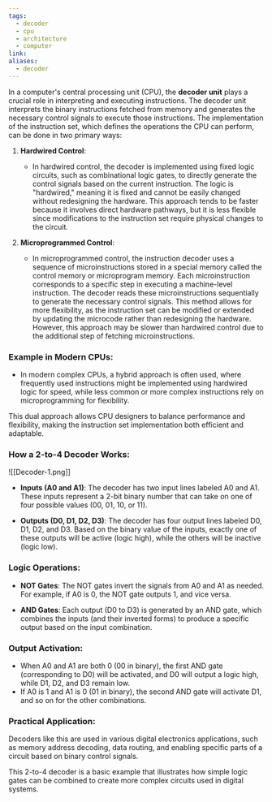 ```yaml
---
tags:
  - decoder
  - cpu
  - architecture
  - computer
link: 
aliases:
  - decoder
---
```


In a computer's central processing unit (CPU), the **decoder unit** plays a crucial role in interpreting and executing instructions. The decoder unit interprets the binary instructions fetched from memory and generates the necessary control signals to execute those instructions. The implementation of the instruction set, which defines the operations the CPU can perform, can be done in two primary ways:

1. **Hardwired Control**:
    
    - In hardwired control, the decoder is implemented using fixed logic circuits, such as combinational logic gates, to directly generate the control signals based on the current instruction. The logic is "hardwired," meaning it is fixed and cannot be easily changed without redesigning the hardware. This approach tends to be faster because it involves direct hardware pathways, but it is less flexible since modifications to the instruction set require physical changes to the circuit.
2. **Microprogrammed Control**:
    
    - In microprogrammed control, the instruction decoder uses a sequence of microinstructions stored in a special memory called the control memory or microprogram memory. Each microinstruction corresponds to a specific step in executing a machine-level instruction. The decoder reads these microinstructions sequentially to generate the necessary control signals. This method allows for more flexibility, as the instruction set can be modified or extended by updating the microcode rather than redesigning the hardware. However, this approach may be slower than hardwired control due to the additional step of fetching microinstructions.

### Example in Modern CPUs:

- In modern complex CPUs, a hybrid approach is often used, where frequently used instructions might be implemented using hardwired logic for speed, while less common or more complex instructions rely on microprogramming for flexibility.

This dual approach allows CPU designers to balance performance and flexibility, making the instruction set implementation both efficient and adaptable.

### How a 2-to-4 Decoder Works:

![[Decoder-1.png]]


- **Inputs (A0 and A1)**: The decoder has two input lines labeled A0 and A1. These inputs represent a 2-bit binary number that can take on one of four possible values (00, 01, 10, or 11).
    
- **Outputs (D0, D1, D2, D3)**: The decoder has four output lines labeled D0, D1, D2, and D3. Based on the binary value of the inputs, exactly one of these outputs will be active (logic high), while the others will be inactive (logic low).
    

### Logic Operations:

- **NOT Gates**: The NOT gates invert the signals from A0 and A1 as needed. For example, if A0 is 0, the NOT gate outputs 1, and vice versa.
    
- **AND Gates**: Each output (D0 to D3) is generated by an AND gate, which combines the inputs (and their inverted forms) to produce a specific output based on the input combination.
    

### Output Activation:

- When A0 and A1 are both 0 (00 in binary), the first AND gate (corresponding to D0) will be activated, and D0 will output a logic high, while D1, D2, and D3 remain low.
- If A0 is 1 and A1 is 0 (01 in binary), the second AND gate will activate D1, and so on for the other combinations.

### Practical Application:

Decoders like this are used in various digital electronics applications, such as memory address decoding, data routing, and enabling specific parts of a circuit based on binary control signals.

This 2-to-4 decoder is a basic example that illustrates how simple logic gates can be combined to create more complex circuits used in digital systems.